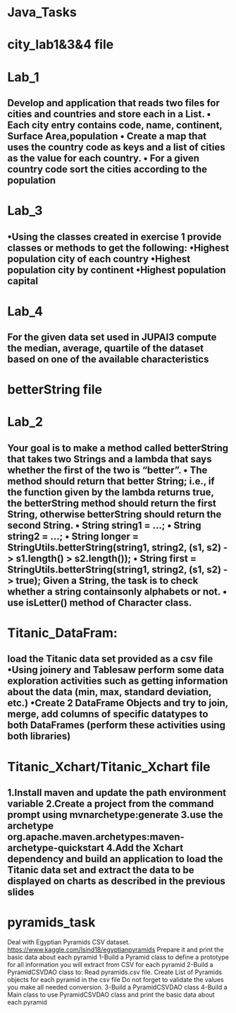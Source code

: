 # Java_Tasks
# city_lab1&3&4 file 
# Lab_1
Develop and application that reads two files for cities and countries and store each in a List.
• Each city entry contains code, name, continent, Surface Area,population
• Create a map that uses the country code as keys and a list of cities as the value for each country.
• For a given country code sort the cities according to the population
-----------
# Lab_3
•Using the classes created in exercise 1 provide classes or methods to get the following:
•Highest population city of each country
•Highest population city by continent
•Highest population capital
----------
# Lab_4
For the given data set used in JUPAI3 compute the median, average, quartile of the dataset based on one of the available characteristics
----------
# betterString file
# Lab_2
Your goal is to make a method called betterString that takes two Strings and a lambda that says whether the first of the two is “better”.
• The method should return that better String; i.e., if the function given by the lambda returns true, the betterString method should return the first String, otherwise betterString should return the second String.
• String string1 = ...;
• String string2 = ...;
• String longer = StringUtils.betterString(string1, string2, (s1, s2) -> s1.length() > s2.length());
• String first = StringUtils.betterString(string1, string2, (s1, s2) -> true);
Given a String, the task is to check whether a string containsonly alphabets or not.
• use isLetter() method of Character class.
-----------------------------------------------------------------------------------------
# Titanic_DataFram:
load the Titanic data set provided as a csv file
•Using joinery and Tablesaw perform some data exploration activities such as getting information about the data (min, max, standard deviation, etc.)
•Create 2 DataFrame Objects and try to join, merge, add columns of specific datatypes to both DataFrames (perform these activities using both libraries)
-----------------------------------------------------------------------------------------
# Titanic_Xchart/Titanic_Xchart file
1.Install maven and update the path environment variable
2.Create a project from the command prompt using mvnarchetype:generate
3.use the archetype org.apache.maven.archetypes:maven-archetype-quickstart
4.Add the Xchart dependency and build an application to load the Titanic data set and extract the data to be displayed on charts as described in the previous slides
-----------------------------------------------------------------------------------------
# pyramids_task
Deal with Egyptian Pyramids CSV dataset.
https://www.kaggle.com/lsind18/egyptianpyramids
Prepare it and print the basic data about each pyramid
1-Build a Pyramid class to define a prototype for all information you will extract from CSV for each pyramid
2-Build a PyramidCSVDAO class to:
Read pyramids.csv file.
Create List of Pyramids objects for each pyramid in the csv file
Do not forget to validate the values you make all needed conversion.
3-Build a PyramidCSVDAO class
4-Build a Main class to use PyramidCSVDAO class and print the basic data about each pyramid
